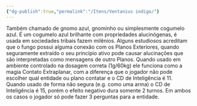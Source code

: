 ```yaml
---
{"dg-publish":true,"permalink":"/Itens/Ventanius indigo/"}
---
```


Também chamado de gnomo azul, gnominho ou simplesmente cogumelo azul. É um cogumelo azul brilhante com propriedades alucinógenas, é usada em sociedades tribais fazem milênios. Alguns estudiosos acreditam que o fungo possui alguma conexão com os Planos Exteriores, quando seguramente extraído o seu princípio ativo pode causar alucinações que são interpretadas como mensagens de outro Planos.
Quando usado em ambiente controlado na dosagem correta (1g/60kg) ele funciona como a magia Contato Extraplanar, com a diferença que o jogador não pode escolher qual entidade ou plano contatar e o CD de Inteligência é 11. Quando usado de forma não segura (e.g. como uma arma) o CD de Inteligência é 15, porém o efeito negativo dura somente 2 turnos. Em ambos os casos o jogador só pode fazer 3 perguntas para a entidade. 